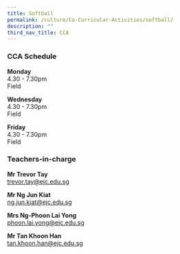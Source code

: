 ```yaml
---
title: Softball
permalink: /culture/Co-Curricular-Activities/softball/
description: ""
third_nav_title: CCA
---
```

### CCA Schedule

**Monday**  
4.30 - 7.30pm  
Field

**Wednesday**  
4.30 - 7.30pm  
Field

**Friday**  
4.30 - 7.30pm  
Field

### Teachers-in-charge

**Mr Trevor Tay**  
[trevor.tay@ejc.edu.sg](mailto:trevor.tay@ejc.edu.sg)

**Mr Ng Jun Kiat**  
[ng.jun.kiat@ejc.edu.sg](mailto:ng.jun.kiat@ejc.edu.sg)

**Mrs Ng-Phoon Lai Yong**  
[phoon.lai.yong@ejc.edu.sg](mailto:phoon.lai.yong@ejc.edu.sg)

**Mr Tan Khoon Han**  
[tan.khoon.han@ejc.edu.sg](mailto:tan.khoon.han@ejc.edu.sg)